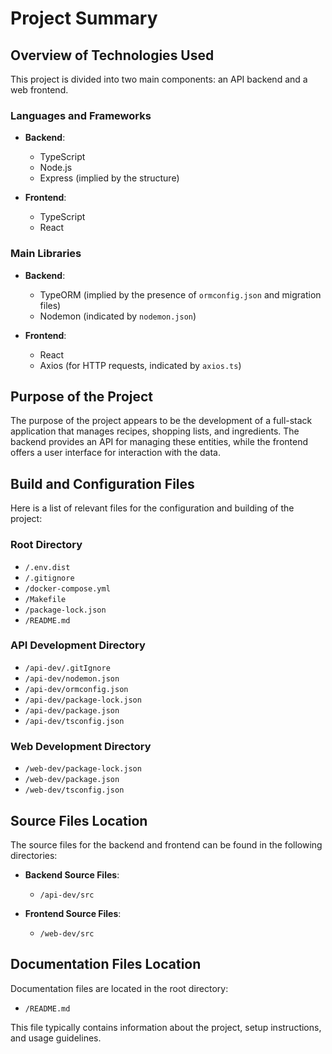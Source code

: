 # Project Summary

## Overview of Technologies Used

This project is divided into two main components: an API backend and a web frontend. 

### Languages and Frameworks
- **Backend**: 
  - TypeScript
  - Node.js
  - Express (implied by the structure)
  
- **Frontend**: 
  - TypeScript
  - React
  
### Main Libraries
- **Backend**:
  - TypeORM (implied by the presence of `ormconfig.json` and migration files)
  - Nodemon (indicated by `nodemon.json`)
  
- **Frontend**:
  - React
  - Axios (for HTTP requests, indicated by `axios.ts`)

## Purpose of the Project

The purpose of the project appears to be the development of a full-stack application that manages recipes, shopping lists, and ingredients. The backend provides an API for managing these entities, while the frontend offers a user interface for interaction with the data.

## Build and Configuration Files

Here is a list of relevant files for the configuration and building of the project:

### Root Directory
- `/.env.dist`
- `/.gitignore`
- `/docker-compose.yml`
- `/Makefile`
- `/package-lock.json`
- `/README.md`

### API Development Directory
- `/api-dev/.gitIgnore`
- `/api-dev/nodemon.json`
- `/api-dev/ormconfig.json`
- `/api-dev/package-lock.json`
- `/api-dev/package.json`
- `/api-dev/tsconfig.json`

### Web Development Directory
- `/web-dev/package-lock.json`
- `/web-dev/package.json`
- `/web-dev/tsconfig.json`

## Source Files Location

The source files for the backend and frontend can be found in the following directories:

- **Backend Source Files**: 
  - `/api-dev/src`
  
- **Frontend Source Files**: 
  - `/web-dev/src`

## Documentation Files Location

Documentation files are located in the root directory:

- `/README.md` 

This file typically contains information about the project, setup instructions, and usage guidelines.